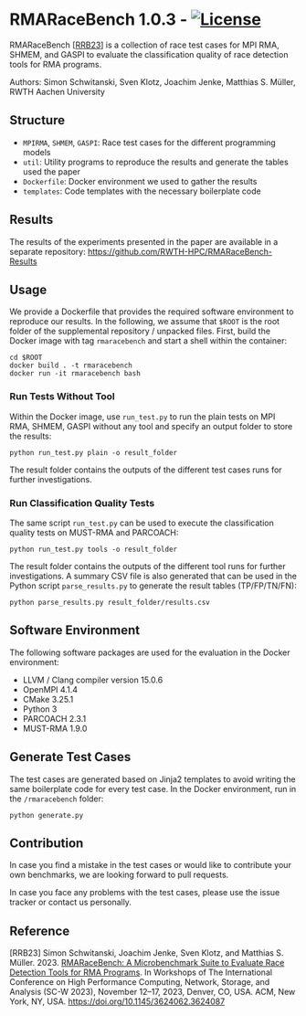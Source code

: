 # RMARaceBench 1.0.3 - [![License](https://img.shields.io/badge/License-BSD%203--Clause-blue.svg)](https://opensource.org/licenses/BSD-3-Clause)
RMARaceBench [[RRB23](#reference)] is a collection of race test cases for MPI RMA, SHMEM, and GASPI to evaluate the classification quality of race detection tools for RMA programs.

Authors: Simon Schwitanski, Sven Klotz, Joachim Jenke, Matthias S. Müller, RWTH Aachen University

## Structure
- `MPIRMA`, `SHMEM`, `GASPI`: Race test cases for the different programming models
- `util`: Utility programs to reproduce the results and generate the tables used the paper
- `Dockerfile`: Docker environment we used to gather the results
- `templates`: Code templates with the necessary boilerplate code

## Results
The results of the experiments presented in the paper are available in a separate repository: https://github.com/RWTH-HPC/RMARaceBench-Results

## Usage
We provide a Dockerfile that provides the required software environment
to reproduce our results. In the following, we assume that `$ROOT` is
the root folder of the supplemental repository / unpacked files. First,
build the Docker image with tag `rmaracebench` and start a shell within
the container:
```
cd $ROOT
docker build . -t rmaracebench
docker run -it rmaracebench bash
```

### Run Tests Without Tool
Within the Docker image, use `run_test.py` to run the plain tests on MPI
RMA, SHMEM, GASPI without any tool and specify an output folder to store
the results:
```
python run_test.py plain -o result_folder
```
The result folder contains the outputs of the different test cases runs for further investigations.

### Run Classification Quality Tests
The same script `run_test.py` can be used to execute the classification
quality tests on MUST-RMA and PARCOACH:

```
python run_test.py tools -o result_folder
```
The result folder contains the outputs of the different tool runs for further investigations. A summary CSV file is also generated that can be used in the
Python script `parse_results.py` to generate the result tables (TP/FP/TN/FN):

```
python parse_results.py result_folder/results.csv
```

## Software Environment
The following software packages are used for the evaluation in the Docker
environment:
-   LLVM / Clang compiler version 15.0.6
-   OpenMPI 4.1.4
-   CMake 3.25.1
-   Python 3
-   PARCOACH 2.3.1
-   MUST-RMA 1.9.0

## Generate Test Cases
The test cases are generated based on Jinja2 templates to avoid writing the same boilerplate code for every test case.
In the Docker environment, run in the `/rmaracebench` folder:

```
python generate.py
```

## Contribution
In case you find a mistake in the test cases or would like to contribute your own benchmarks, we are looking forward to pull requests.

In case you face any problems with the test cases, please use the issue tracker or contact us personally.


## <a name="reference"></a> Reference
[RRB23] Simon Schwitanski, Joachim Jenke, Sven Klotz, and Matthias S. Müller. 2023. [RMARaceBench: A Microbenchmark Suite to Evaluate Race Detection Tools for RMA Programs](https://doi.org/10.1145/3624062.3624087). In Workshops of The International Conference on High Performance Computing, Network, Storage, and Analysis (SC-W 2023), November 12–17, 2023, Denver, CO, USA. ACM, New York, NY, USA.
https://doi.org/10.1145/3624062.3624087